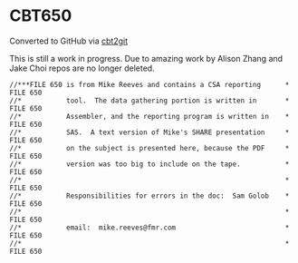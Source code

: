 # CBT650
Converted to GitHub via [cbt2git](https://github.com/wizardofzos/cbt2git)

This is still a work in progress. 
Due to amazing work by Alison Zhang and Jake Choi repos are no longer deleted.

```
//***FILE 650 is from Mike Reeves and contains a CSA reporting      *   FILE 650
//*           tool.  The data gathering portion is written in       *   FILE 650
//*           Assembler, and the reporting program is written in    *   FILE 650
//*           SAS.  A text version of Mike's SHARE presentation     *   FILE 650
//*           on the subject is presented here, because the PDF     *   FILE 650
//*           version was too big to include on the tape.           *   FILE 650
//*                                                                 *   FILE 650
//*           Responsibilities for errors in the doc:  Sam Golob    *   FILE 650
//*                                                                 *   FILE 650
//*           email:  mike.reeves@fmr.com                           *   FILE 650
//*                                                                 *   FILE 650
```
